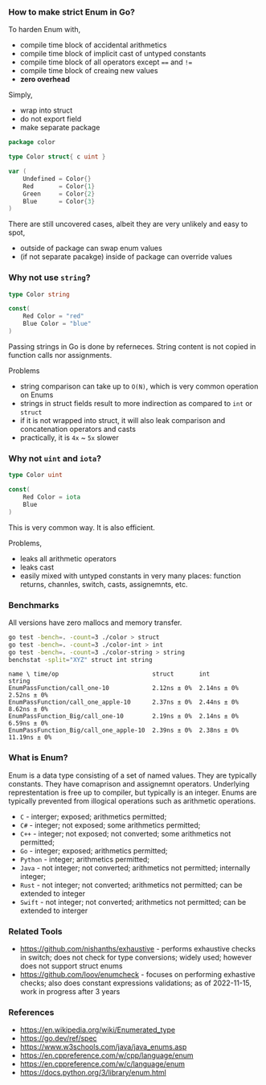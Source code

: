 ### How to make strict Enum in Go?

To harden Enum with,
* compile time block of accidental arithmetics
* compile time block of implicit cast of untyped constants
* compile time block of all operators except `==` and `!=`
* compile time block of creaing new values
* **zero overhead**

Simply,
* wrap into struct
* do not export field
* make separate package

```go
package color

type Color struct{ c uint }

var (
	Undefined = Color{}
	Red       = Color{1}
	Green     = Color{2}
	Blue      = Color{3}
)
```

There are still uncovered cases, albeit they are very unlikely and easy to spot,
- outside of package can swap enum values
- (if not separate pacakge) inside of package can override values

### Why not use `string`?

```go
type Color string

const(
	Red Color = "red"
	Blue Color = "blue"
)
```

Passing strings in Go is done by referneces.
String content is not copied in function calls nor assignments.

Problems
 * string comparison can take up to `O(N)`, which is very common operation on Enums
 * strings in struct fields result to more indirection as compared to `int` or `struct`
 * if it is not wrapped into struct, it will also leak comparison and concatenation operators and casts
 * practically, it is `4x` ~ `5x` slower


### Why not `uint` and `iota`?

```go
type Color uint

const(
	Red Color = iota
	Blue
)
```

This is very common way.
It is also efficient.

Problems,
 * leaks all arithmetic operators
 * leaks cast
 * easily mixed with untyped constants in very many places: function returns, channles, switch, casts, assignemnts, etc.

### Benchmarks

All versions have zero mallocs and memory transfer.

```bash
go test -bench=. -count=3 ./color > struct                
go test -bench=. -count=3 ./color-int > int   
go test -bench=. -count=3 ./color-string > string
benchstat -split="XYZ" struct int string 
```

```
name \ time/op                          struct       int          string
EnumPassFunction/call_one-10            2.12ns ± 0%  2.14ns ± 0%   2.52ns ± 0%
EnumPassFunction/call_one_apple-10      2.37ns ± 0%  2.44ns ± 0%   8.62ns ± 0%
EnumPassFunction_Big/call_one-10        2.19ns ± 0%  2.14ns ± 0%   6.59ns ± 0%
EnumPassFunction_Big/call_one_apple-10  2.39ns ± 0%  2.38ns ± 0%  11.19ns ± 0%
```

### What is Enum?

Enum is a data type consisting of a set of named values.
They are typically constants.
They have comaprison and assignemnt operators.
Underlying represtentation is free up to compiler, but typically is an integer.
Enums are typically prevented from illogical operations such as arithmetic operations.

* `C` - interger; exposed; arithmetics permitted;
* `C#` - integer; not exposed; some arithmetics permitted;
* `C++` - integer; not exposed; not converted; some arithmetics not permitted;
* `Go` - integer; exposed; arithmetics permitted;
* `Python` - integer; arithmetics permitted;
* `Java` - not integer; not converted; arithmetics not permitted; internally integer;
* `Rust` - not integer; not converted; arithmetics not permitted; can be extended to integer
* `Swift` - not integer; not converted; arithmetics not permitted; can be extended to interger

### Related Tools

* https://github.com/nishanths/exhaustive - performs exhaustive checks in switch; does not check for type conversions; widely used; however does not support struct enums
* https://github.com/loov/enumcheck - focuses on performing exhastive checks; also does constant expressions validations; as of 2022-11-15, work in progress after 3 years

### References

* https://en.wikipedia.org/wiki/Enumerated_type
* https://go.dev/ref/spec
* https://www.w3schools.com/java/java_enums.asp
* https://en.cppreference.com/w/cpp/language/enum
* https://en.cppreference.com/w/c/language/enum
* https://docs.python.org/3/library/enum.html
